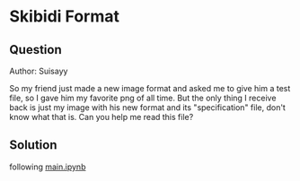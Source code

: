 # Skibidi Format

## Question

Author: Suisayy

So my friend just made a new image format and asked me to give him a test file, so I gave him my favorite png of all time. But the only thing I receive back is just my image with his new format and its "specification" file, don't know what that is. Can you help me read this file?

## Solution

following [main.ipynb](main.ipynb)
